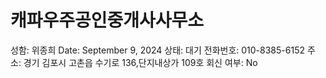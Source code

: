# 캐파우주공인중개사사무소

성함: 위종희
Date: September 9, 2024
상태: 대기
전화번호: 010-8385-6152
주소: 경기 김포시 고촌읍 수기로 136,단지내상가 109호
회신 여부: No